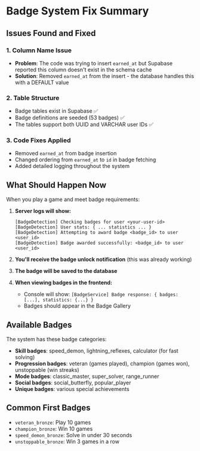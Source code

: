 # Badge System Fix Summary

## Issues Found and Fixed

### 1. Column Name Issue
- **Problem**: The code was trying to insert `earned_at` but Supabase reported this column doesn't exist in the schema cache
- **Solution**: Removed `earned_at` from the insert - the database handles this with a DEFAULT value

### 2. Table Structure
- Badge tables exist in Supabase ✅
- Badge definitions are seeded (53 badges) ✅
- The tables support both UUID and VARCHAR user IDs ✅

### 3. Code Fixes Applied
- Removed `earned_at` from badge insertion
- Changed ordering from `earned_at` to `id` in badge fetching
- Added detailed logging throughout the system

## What Should Happen Now

When you play a game and meet badge requirements:

1. **Server logs will show:**
   ```
   [BadgeDetection] Checking badges for user <your-user-id>
   [BadgeDetection] User stats: { ... statistics ... }
   [BadgeDetection] Attempting to award badge <badge_id> to user <user_id>
   [BadgeDetection] Badge awarded successfully: <badge_id> to user <user_id>
   ```

2. **You'll receive the badge unlock notification** (this was already working)

3. **The badge will be saved to the database**

4. **When viewing badges in the frontend:**
   - Console will show: `[BadgeService] Badge response: { badges: [...], statistics: {...} }`
   - Badges should appear in the Badge Gallery

## Available Badges

The system has these badge categories:
- **Skill badges**: speed_demon, lightning_reflexes, calculator (for fast solving)
- **Progression badges**: veteran (games played), champion (games won), unstoppable (win streaks)
- **Mode badges**: classic_master, super_solver, range_runner
- **Social badges**: social_butterfly, popular_player
- **Unique badges**: various special achievements

## Common First Badges
- `veteran_bronze`: Play 10 games
- `champion_bronze`: Win 10 games
- `speed_demon_bronze`: Solve in under 30 seconds
- `unstoppable_bronze`: Win 3 games in a row